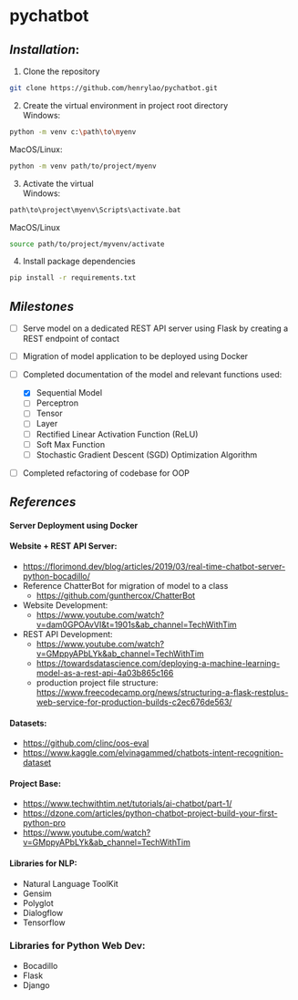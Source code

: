 # pychatbot

## *Installation*:
1. Clone the repository
``` sh
git clone https://github.com/henrylao/pychatbot.git
```
2. Create the virtual environment in project root directory<br>
Windows:
```sh
python -m venv c:\path\to\myenv
```
MacOS/Linux:
```sh
python -m venv path/to/project/myenv
```
3. Activate the virtual<br>
Windows:
```sh
path\to\project\myenv\Scripts\activate.bat
```
MacOS/Linux
```sh
source path/to/project/myvenv/activate
```
4. Install package dependencies
``` sh
pip install -r requirements.txt
```



## *Milestones*
* [ ] Serve model on a dedicated REST API server using Flask by creating a REST endpoint of contact
* [ ] Migration of model application to be deployed using Docker
* [ ] Completed documentation of the model and relevant functions used:
	* [x] Sequential Model
	* [ ] Perceptron
	* [ ] Tensor
	* [ ] Layer
	* [ ] Rectified Linear Activation Function (ReLU)
	* [ ] Soft Max Function
	* [ ] Stochastic Gradient Descent (SGD) Optimization Algorithm

* [ ] Completed refactoring of codebase for OOP


## *References*
#### Server Deployment using Docker

#### Website + REST API Server:
* https://florimond.dev/blog/articles/2019/03/real-time-chatbot-server-python-bocadillo/
* Reference ChatterBot for migration of model to a class
  - https://github.com/gunthercox/ChatterBot
* Website Development: 
  - https://www.youtube.com/watch?v=dam0GPOAvVI&t=1901s&ab_channel=TechWithTim
* REST API Development: 
  - https://www.youtube.com/watch?v=GMppyAPbLYk&ab_channel=TechWithTim
  - https://towardsdatascience.com/deploying-a-machine-learning-model-as-a-rest-api-4a03b865c166
  - production project file structure: https://www.freecodecamp.org/news/structuring-a-flask-restplus-web-service-for-production-builds-c2ec676de563/
#### Datasets:
* https://github.com/clinc/oos-eval
* https://www.kaggle.com/elvinagammed/chatbots-intent-recognition-dataset

#### Project Base:
* https://www.techwithtim.net/tutorials/ai-chatbot/part-1/
* https://dzone.com/articles/python-chatbot-project-build-your-first-python-pro
* https://www.youtube.com/watch?v=GMppyAPbLYk&ab_channel=TechWithTim

#### Libraries for NLP:
* Natural Language ToolKit
* Gensim
* Polyglot
* Dialogflow
* Tensorflow

### Libraries for Python Web Dev:
* Bocadillo
* Flask
* Django
